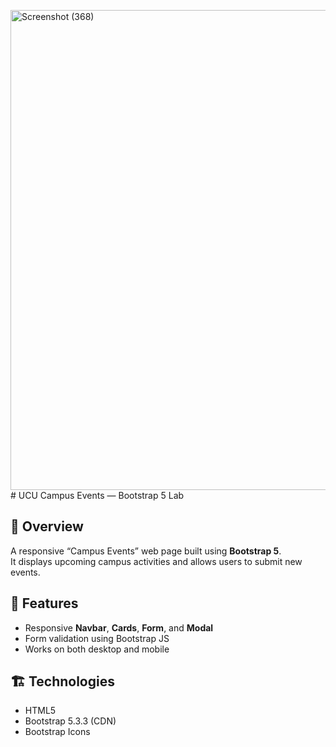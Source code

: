 <img width="1366" height="768" alt="Screenshot (368)" src="https://github.com/user-attachments/assets/243aed9a-2464-42bd-bbf5-f4debb85ec40" /># UCU Campus Events — Bootstrap 5 Lab

## 📘 Overview
A responsive “Campus Events” web page built using **Bootstrap 5**.  
It displays upcoming campus activities and allows users to submit new events.

## 🧱 Features
- Responsive **Navbar**, **Cards**, **Form**, and **Modal**  
- Form validation using Bootstrap JS  
- Works on both desktop and mobile  

## 🏗️ Technologies
- HTML5  
- Bootstrap 5.3.3 (CDN)  
- Bootstrap Icons  




